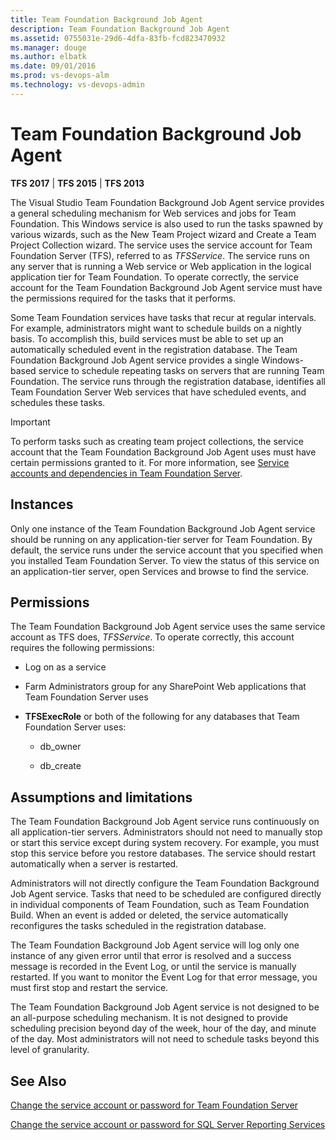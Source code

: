 ```yaml
---
title: Team Foundation Background Job Agent
description: Team Foundation Background Job Agent
ms.assetid: 0755031e-29d6-4dfa-83fb-fcd823470932
ms.manager: douge
ms.author: elbatk
ms.date: 09/01/2016
ms.prod: vs-devops-alm
ms.technology: vs-devops-admin
---
```


[//]: # (monikerRange: '>= tfs-2013 < tfs-2018')

# Team Foundation Background Job Agent

**TFS 2017** | **TFS 2015** | **TFS 2013**

The Visual Studio Team Foundation Background Job Agent service provides a general scheduling mechanism for Web services and jobs for Team Foundation. This Windows service is also used to run the tasks spawned by various wizards, such as the New Team Project wizard and Create a Team Project Collection wizard. The service uses the service account for Team Foundation Server (TFS), referred to as *TFSService*. The service runs on any server that is running a Web service or Web application in the logical application tier for Team Foundation. To operate correctly, the service account for the Team Foundation Background Job Agent service must have the permissions required for the tasks that it performs.

Some Team Foundation services have tasks that recur at regular intervals. For example, administrators might want to schedule builds on a nightly basis. To accomplish this, build services must be able to set up an automatically scheduled event in the registration database. The Team Foundation Background Job Agent service provides a single Windows-based service to schedule repeating tasks on servers that are running Team Foundation. The service runs through the registration database, identifies all Team Foundation Server Web services that have scheduled events, and schedules these tasks.

> [!IMPORTANT]
> To perform tasks such as creating team project collections, the service account that the Team Foundation Background Job Agent uses must have certain permissions granted to it. For more information, see [Service accounts and dependencies in Team Foundation Server](../admin/service-accounts-dependencies-tfs.md).

## Instances

Only one instance of the Team Foundation Background Job Agent service should be running on any application-tier server for Team Foundation. By default, the service runs under the service account that you specified when you installed Team Foundation Server. To view the status of this service on an application-tier server, open Services and browse to find the service.

## Permissions

The Team Foundation Background Job Agent service uses the same service account as TFS does, *TFSService*. To operate correctly, this account requires the following permissions:

-   Log on as a service

-   Farm Administrators group for any SharePoint Web applications that Team Foundation Server uses

-   **TFSExecRole** or both of the following for any databases that Team Foundation Server uses:

    -   db\_owner

    -   db\_create

## Assumptions and limitations

The Team Foundation Background Job Agent service runs continuously on all application-tier servers. Administrators should not need to manually stop or start this service except during system recovery. For example, you must stop this service before you restore databases. The service should restart automatically when a server is restarted.

Administrators will not directly configure the Team Foundation Background Job Agent service. Tasks that need to be scheduled are configured directly in individual components of Team Foundation, such as Team Foundation Build. When an event is added or deleted, the service automatically reconfigures the tasks scheduled in the registration database.

The Team Foundation Background Job Agent service will log only one instance of any given error until that error is resolved and a success message is recorded in the Event Log, or until the service is manually restarted. If you want to monitor the Event Log for that error message, you must first stop and restart the service.

The Team Foundation Background Job Agent service is not designed to be an all-purpose scheduling mechanism. It is not designed to provide scheduling precision beyond day of the week, hour of the day, and minute of the day. Most administrators will not need to schedule tasks beyond this level of granularity.

## See Also

 [Change the service account or password for Team Foundation Server](../admin/change-service-account-password.md) 

 [Change the service account or password for SQL Server Reporting Services](../admin/change-service-account-or-password-sql-reporting.md) 
